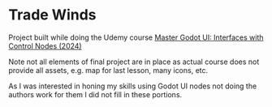 # Trade Winds

Project built while doing the Udemy course [Master Godot UI: Interfaces with Control Nodes (2024)](https://www.udemy.com/share/10cSRP3@zk9E2x9L2bjsJr2KL0CzcSV3AAFI2fdQJd8Wg59dS3trVNFp8UL1c9T2937jDsLn/)

Note not all elements of final project are in place as actual course does not provide all assets, e.g. map for last lesson, many icons, etc.

As I was interested in honing my skills using Godot UI nodes not doing the authors work for them I did not fill in these portions.
